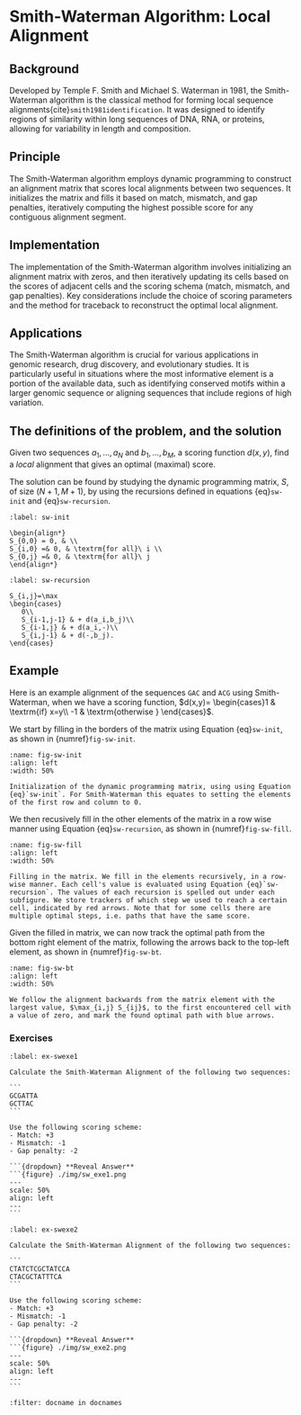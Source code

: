 
# Smith-Waterman Algorithm: Local Alignment

## Background

Developed by Temple F. Smith and Michael S. Waterman in 1981, the Smith-Waterman algorithm is the classical method for forming local sequence alignments{cite}`smith1981identification`. It was designed to identify regions of similarity within long sequences of DNA, RNA, or proteins, allowing for variability in length and composition.

## Principle

The Smith-Waterman algorithm employs dynamic programming to construct an alignment matrix that scores local alignments between two sequences. It initializes the matrix and fills it based on match, mismatch, and gap penalties, iteratively computing the highest possible score for any contiguous alignment segment.

## Implementation

The implementation of the Smith-Waterman algorithm involves initializing an alignment matrix with zeros, and then iteratively updating its cells based on the scores of adjacent cells and the scoring schema (match, mismatch, and gap penalties). Key considerations include the choice of scoring parameters and the method for traceback to reconstruct the optimal local alignment.

## Applications

The Smith-Waterman algorithm is crucial for various applications in genomic research, drug discovery, and evolutionary studies. It is particularly useful in situations where the most informative element is a portion of the available data, such as identifying conserved motifs within a larger genomic sequence or aligning sequences that include regions of high variation.

## The definitions of the problem, and the solution

Given two sequences $a_1,\ldots,a_N$ and $b_1,\ldots,b_M$, a scoring function $d(x,y)$, find a *local* alignment that gives an optimal (maximal) score.

The solution can be found by studying the dynamic programming matrix, $S$, of size $(N+1,M+1)$, by using the recursions defined in equations {eq}`sw-init` and {eq}`sw-recursion`.

```{math}
:label: sw-init

\begin{align*}
S_{0,0} = 0, & \\
S_{i,0} =& 0, & \textrm{for all}\ i \\
S_{0,j} =& 0, & \textrm{for all}\ j 
\end{align*}
```

```{math}
:label: sw-recursion

S_{i,j}=\max
\begin{cases}
   0\\
   S_{i-1,j-1} & + d(a_i,b_j)\\
   S_{i-1,j} & + d(a_i,-)\\
   S_{i,j-1} & + d(-,b_j).
\end{cases}
```

## Example

Here is an example alignment of the sequences `GAC` and `ACG` using Smith-Waterman, when we have a scoring function,
$d(x,y)= \begin{cases}1 & \textrm{if} x=y\\ -1 & \textrm{otherwise } \end{cases}$.

We start by filling in the borders of the matrix using Equation {eq}`sw-init`, as shown in {numref}`fig-sw-init`.

```{figure} ./img/sw_short_init.png
:name: fig-sw-init
:align: left
:width: 50%

Initialization of the dynamic programming matrix, using using Equation {eq}`sw-init`. For Smith-Waterman this equates to setting the elements of the first row and column to 0.
```

We then recusively fill in the other elements of the matrix in a row wise manner using Equation {eq}`sw-recursion`, as shown in {numref}`fig-sw-fill`.

```{figure} ./img/sw_short_fill.png
:name: fig-sw-fill
:align: left
:width: 50%

Filling in the matrix. We fill in the elements recursively, in a row-wise manner. Each cell's value is evaluated using Equation {eq}`sw-recursion`. The values of each recursion is spelled out under each subfigure. We store trackers of which step we used to reach a certain cell, indicated by red arrows. Note that for some cells there are multiple optimal steps, i.e. paths that have the same score.
```

Given the filled in matrix, we can now track the optimal path from the bottom right element of the matrix, following the arrows back to the top-left element, as shown in {numref}`fig-sw-bt`.

```{figure} ./img/sw_short_bt.png
:name: fig-sw-bt
:align: left
:width: 50%

We follow the alignment backwards from the matrix element with the largest value, $\max_{i,j} S_{ij}$, to the first encountered cell with a value of zero, and mark the found optimal path with blue arrows.
```

### Exercises 

````{exercise} Smith-Waterman Alignment 1
:label: ex-swexe1

Calculate the Smith-Waterman Alignment of the following two sequences:

```
GCGATTA   
GCTTAC
```

Use the following scoring scheme:
- Match: +3
- Mismatch: -1
- Gap penalty: -2

```{dropdown} **Reveal Answer**
```{figure} ./img/sw_exe1.png
---
scale: 50%
align: left
---
```
````

````{exercise} Smith-Waterman Alignment 2
:label: ex-swexe2

Calculate the Smith-Waterman Alignment of the following two sequences:

```
CTATCTCGCTATCCA   
CTACGCTATTTCA
```

Use the following scoring scheme:
- Match: +3
- Mismatch: -1
- Gap penalty: -2

```{dropdown} **Reveal Answer**
```{figure} ./img/sw_exe2.png
---
scale: 50%
align: left
---
```
````


```{bibliography}
:filter: docname in docnames
```